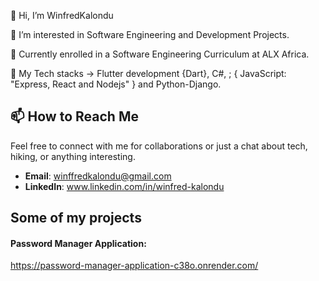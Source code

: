 👋 Hi, I’m WinfredKalondu

👀 I’m interested in Software Engineering and Development Projects.

🌱 Currently enrolled in a Software Engineering Curriculum at ALX Africa.

💞️ My Tech stacks -> Flutter development {Dart}, C#, ; { JavaScript: "Express, React and Nodejs" } and Python-Django.

## 📫 How to Reach Me
Feel free to connect with me for collaborations or just a chat about tech, hiking, or anything interesting.
- **Email**: winffredkalondu@gmail.com 
- **LinkedIn**: www.linkedin.com/in/winfred-kalondu

## Some of my projects 

#### Password Manager Application:

https://password-manager-application-c38o.onrender.com/
